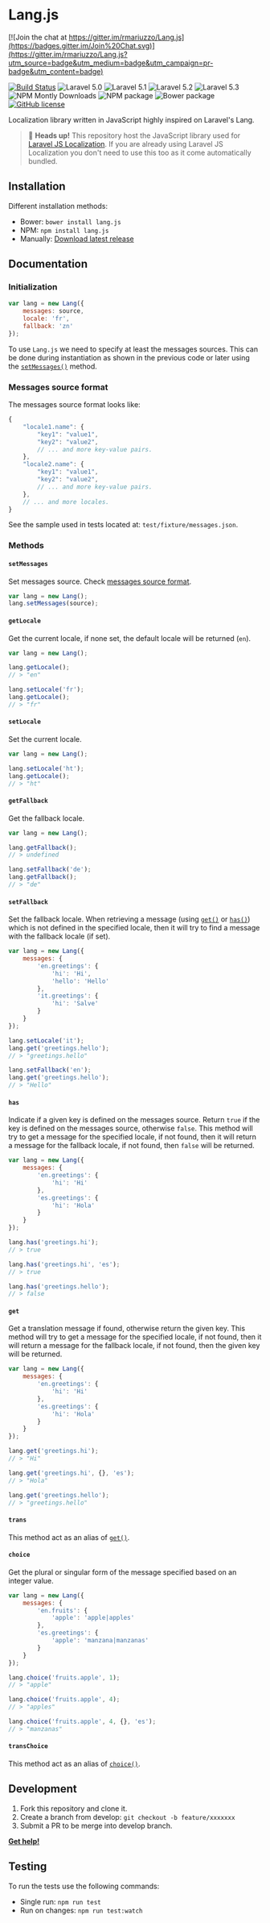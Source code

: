 # Lang.js

[![Join the chat at https://gitter.im/rmariuzzo/Lang.js](https://badges.gitter.im/Join%20Chat.svg)](https://gitter.im/rmariuzzo/Lang.js?utm_source=badge&utm_medium=badge&utm_campaign=pr-badge&utm_content=badge)

[![Build Status](https://travis-ci.org/rmariuzzo/Lang.js.svg)](https://travis-ci.org/rmariuzzo/Lang.js)
![Laravel 5.0](https://img.shields.io/badge/Laravel-5.0-f4645f.svg)
![Laravel 5.1](https://img.shields.io/badge/Laravel-5.1-f4645f.svg)
![Laravel 5.2](https://img.shields.io/badge/Laravel-5.2-f4645f.svg)
![Laravel 5.3](https://img.shields.io/badge/Laravel-5.3-f4645f.svg)
![NPM Montly Downloads](https://img.shields.io/npm/dm/lang.js.svg)
![NPM package](https://img.shields.io/badge/NPM-%E2%9C%93-cb3837.svg)
![Bower package](https://img.shields.io/badge/bower-%E2%9C%93-FFCC2F.svg)
[![GitHub license](https://img.shields.io/badge/license-MIT-blue.svg)](https://raw.githubusercontent.com/rmariuzzo/Lang.js/master/LICENSE)

Localization library written in JavaScript highly inspired on Laravel's Lang.

 > 💁 **Heads up!** This repository host the JavaScript library used for [Laravel JS Localization](https://github.com/rmariuzzo/Laravel-JS-Localization). If you are already using Laravel JS Localization you don't need to use this too as it come automatically bundled.

## Installation

Different installation methods:

 - Bower: `bower install lang.js`
 - NPM: `npm install lang.js`
 - Manually: [Download latest release](https://github.com/rmariuzzo/Lang.js/releases/latest)

## Documentation

### Initialization

```js
var lang = new Lang({
    messages: source,
    locale: 'fr',
    fallback: 'zn'
});
```

To use `Lang.js` we need to specify at least the messages sources. This can be done during instantiation as shown in the previous code or later using the [`setMessages()`](#setmessages) method.

### Messages source format

The messages source format looks like:

```js
{
    "locale1.name": {
        "key1": "value1",
        "key2": "value2",
        // ... and more key-value pairs.
    },
    "locale2.name": {
        "key1": "value1",
        "key2": "value2",
        // ... and more key-value pairs.
    },
    // ... and more locales.
}
```

See the sample used in tests located at: `test/fixture/messages.json`.

### Methods

#### `setMessages`

Set messages source. Check [messages source format](#messages-source-format).

```js
var lang = new Lang();
lang.setMessages(source);
```

#### `getLocale`

Get the current locale, if none set, the default locale will be returned (`en`).

```js
var lang = new Lang();

lang.getLocale();
// > "en"

lang.setLocale('fr');
lang.getLocale();
// > "fr"
```

#### `setLocale`

Set the current locale.

```js
var lang = new Lang();

lang.setLocale('ht');
lang.getLocale();
// > "ht"
```

#### `getFallback`

Get the fallback locale.

```js
var lang = new Lang();

lang.getFallback();
// > undefined

lang.setFallback('de');
lang.getFallback();
// > "de"
```

#### `setFallback`

Set the fallback locale. When retrieving a message (using [`get()`](#get) or [`has()`](#has)) which is not defined in the specified locale, then it will try to find a message with the fallback locale (if set).

```js
var lang = new Lang({
    messages: {
        'en.greetings': {
            'hi': 'Hi',
            'hello': 'Hello'
        },
        'it.greetings': {
            'hi': 'Salve'
        }
    }
});

lang.setLocale('it');
lang.get('greetings.hello');
// > "greetings.hello"

lang.setFallback('en');
lang.get('greetings.hello');
// > "Hello"
```

#### `has`

Indicate if a given key is defined on the messages source. Return `true` if the key is defined on the messages source, otherwise `false`. This method will try to get a message for the specified locale, if not found, then it will return a message for the fallback locale, if not found, then `false` will be returned.

```js
var lang = new Lang({
    messages: {
        'en.greetings': {
            'hi': 'Hi'
        },
        'es.greetings': {
            'hi': 'Hola'
        }
    }
});

lang.has('greetings.hi');
// > true

lang.has('greetings.hi', 'es');
// > true

lang.has('greetings.hello');
// > false
```

#### `get`

Get a translation message if found, otherwise return the given key. This method will try to get a message for the specified locale, if not found, then it will return a message for the fallback locale, if not found, then the given key will be returned.

```js
var lang = new Lang({
    messages: {
        'en.greetings': {
            'hi': 'Hi'
        },
        'es.greetings': {
            'hi': 'Hola'
        }
    }
});

lang.get('greetings.hi');
// > "Hi"

lang.get('greetings.hi', {}, 'es');
// > "Hola"

lang.get('greetings.hello');
// > "greetings.hello"
```

#### `trans`

This method act as an alias of [`get()`](#get).

#### `choice`

Get the plural or singular form of the message specified based on an integer value.

```js
var lang = new Lang({
    messages: {
        'en.fruits': {
            'apple': 'apple|apples'
        },
        'es.greetings': {
            'apple': 'manzana|manzanas'
        }
    }
});

lang.choice('fruits.apple', 1);
// > "apple"

lang.choice('fruits.apple', 4);
// > "apples"

lang.choice('fruits.apple', 4, {}, 'es');
// > "manzanas"
```

#### `transChoice`

This method act as an alias of [`choice()`](#choice).


## Development

 1. Fork this repository and clone it.
 2. Create a branch from develop: `git checkout -b feature/xxxxxxx`
 3. Submit a PR to be merge into develop branch.

**[Get help!](https://gitter.im/rmariuzzo/Lang.js)**

## Testing

To run the tests use the following commands:

 - Single run: `npm run test`
 - Run on changes: `npm run test:watch`
